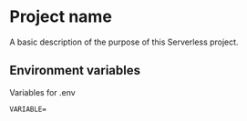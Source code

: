 # Project name
A basic description of the purpose of this Serverless project.

## Environment variables
Variables for .env
```
VARIABLE=
```
